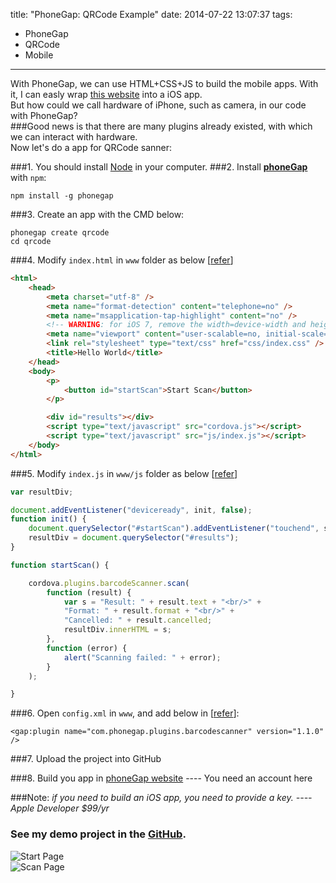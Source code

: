 title: "PhoneGap: QRCode Example"
date: 2014-07-22 13:07:37
tags:
 - PhoneGap
 - QRCode
 - Mobile
---
With PhoneGap, we can use HTML+CSS+JS to build the mobile apps. With it, I can easly wrap [this website](http://ios-emulator.hzhou.me/) into a iOS app.   
But how could we call hardware of iPhone, such as camera, in our code with PhoneGap?    
###Good news is that there are many plugins already existed, with which we can interact with hardware.    
Now let's do a app for QRCode sanner:
<!-- more -->
 
###1. You should install [Node](http://nodejs.org/) in your computer.
###2. Install [**phoneGap**](http://phonegap.com/install/) with `npm`:
```
npm install -g phonegap
```     

###3. Create an app with the CMD below:
```
phonegap create qrcode
cd qrcode
```

###4. Modify `index.html` in `www` folder as below [[refer](https://github.com/cfjedimaster/Cordova-Examples/tree/master/barcode)]
```html
<html>
    <head>
        <meta charset="utf-8" />
        <meta name="format-detection" content="telephone=no" />
        <meta name="msapplication-tap-highlight" content="no" />
        <!-- WARNING: for iOS 7, remove the width=device-width and height=device-height attributes. See https://issues.apache.org/jira/browse/CB-4323 -->
        <meta name="viewport" content="user-scalable=no, initial-scale=1, maximum-scale=1, minimum-scale=1, width=device-width, height=device-height, target-densitydpi=device-dpi" />
        <link rel="stylesheet" type="text/css" href="css/index.css" />
        <title>Hello World</title>
    </head>
    <body>
        <p>
            <button id="startScan">Start Scan</button>
        </p>

        <div id="results"></div>
        <script type="text/javascript" src="cordova.js"></script>
        <script type="text/javascript" src="js/index.js"></script>
    </body>
</html>
```

###5. Modify `index.js` in `www/js` folder as below [[refer](https://github.com/cfjedimaster/Cordova-Examples/tree/master/barcode)]
```js
var resultDiv;

document.addEventListener("deviceready", init, false);
function init() {
    document.querySelector("#startScan").addEventListener("touchend", startScan, false);
    resultDiv = document.querySelector("#results");
}

function startScan() {

    cordova.plugins.barcodeScanner.scan(
        function (result) {
            var s = "Result: " + result.text + "<br/>" +
            "Format: " + result.format + "<br/>" +
            "Cancelled: " + result.cancelled;
            resultDiv.innerHTML = s;
        }, 
        function (error) {
            alert("Scanning failed: " + error);
        }
    );

}
```

###6. Open `config.xml` in `www`, and add below in [[refer](https://build.phonegap.com/plugins/261)]:
```
<gap:plugin name="com.phonegap.plugins.barcodescanner" version="1.1.0" />
```

###7. Upload the project into GitHub

###8. Build you app in [phoneGap website](https://build.phonegap.com/) ---- You need an account here

###Note: *if you need to build an iOS app, you need to provide a key. ---- Apple Developer $99/yr*

### See my demo project in the [GitHub](https://github.com/zhouhao/PhoneGap-Test).   
![Start Page](https://dn-myblog.qbox.me/img/phoneGap-QRCode/1.jpg "Start Page")     
![Scan Page](https://dn-myblog.qbox.me/img/phoneGap-QRCode/2.jpg "Scan Page")  